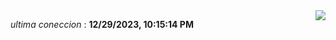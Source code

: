

<div style="display: flex; justify-content: space-between;">
 <p align="right"><i>ultima coneccion</i> : <b>12/29/2023, 10:15:14 PM</b></p> 
 <img src="https://img.shields.io/badge/GitHub%20Action%20Status-Online-brightgreen?style=flat&logo=githubactions&logoColor=%23ffffff&labelColor=%23181717&color=%232088FF" />
</div>



